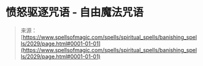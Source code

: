 <!--yml

category: 未分类

date: 2024-06-12 18:35:29

-->

# 愤怒驱逐咒语 - 自由魔法咒语

> 来源：[https://www.spellsofmagic.com/spells/spiritual_spells/banishing_spells/2029/page.html#0001-01-01](https://www.spellsofmagic.com/spells/spiritual_spells/banishing_spells/2029/page.html#0001-01-01)
